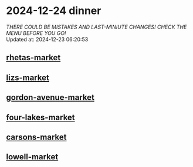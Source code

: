 # 2024-12-24 dinner  
*THERE COULD BE MISTAKES AND LAST-MINIUTE CHANGES! CHECK THE MENU BEFORE YOU GO!*  
Updated at: 2024-12-23 06:20:53  
## [rhetas-market](https://wisc-housingdining.nutrislice.com/menu/rhetas-market/dinner/2024-12-24)  
## [lizs-market](https://wisc-housingdining.nutrislice.com/menu/lizs-market/dinner/2024-12-24)  
## [gordon-avenue-market](https://wisc-housingdining.nutrislice.com/menu/gordon-avenue-market/dinner/2024-12-24)  
## [four-lakes-market](https://wisc-housingdining.nutrislice.com/menu/four-lakes-market/dinner/2024-12-24)  
## [carsons-market](https://wisc-housingdining.nutrislice.com/menu/carsons-market/dinner/2024-12-24)  
## [lowell-market](https://wisc-housingdining.nutrislice.com/menu/lowell-market/dinner/2024-12-24)  
  

